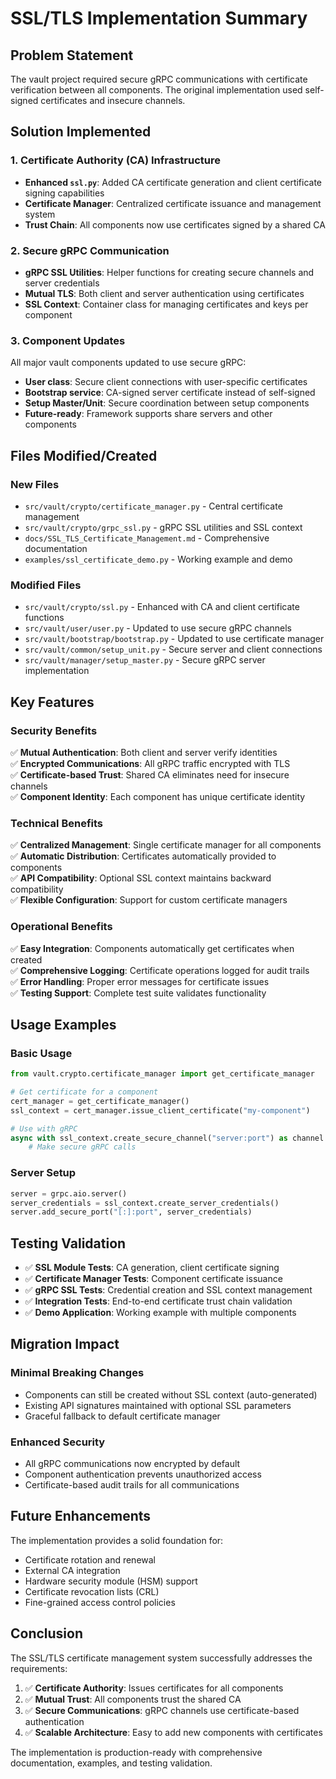 # SSL/TLS Implementation Summary

## Problem Statement
The vault project required secure gRPC communications with certificate verification between all components. The original implementation used self-signed certificates and insecure channels.

## Solution Implemented

### 1. Certificate Authority (CA) Infrastructure
- **Enhanced `ssl.py`**: Added CA certificate generation and client certificate signing capabilities
- **Certificate Manager**: Centralized certificate issuance and management system
- **Trust Chain**: All components now use certificates signed by a shared CA

### 2. Secure gRPC Communication
- **gRPC SSL Utilities**: Helper functions for creating secure channels and server credentials
- **Mutual TLS**: Both client and server authentication using certificates
- **SSL Context**: Container class for managing certificates and keys per component

### 3. Component Updates
All major vault components updated to use secure gRPC:
- **User class**: Secure client connections with user-specific certificates
- **Bootstrap service**: CA-signed server certificate instead of self-signed
- **Setup Master/Unit**: Secure coordination between setup components
- **Future-ready**: Framework supports share servers and other components

## Files Modified/Created

### New Files
- `src/vault/crypto/certificate_manager.py` - Central certificate management
- `src/vault/crypto/grpc_ssl.py` - gRPC SSL utilities and SSL context
- `docs/SSL_TLS_Certificate_Management.md` - Comprehensive documentation
- `examples/ssl_certificate_demo.py` - Working example and demo

### Modified Files  
- `src/vault/crypto/ssl.py` - Enhanced with CA and client certificate functions
- `src/vault/user/user.py` - Updated to use secure gRPC channels
- `src/vault/bootstrap/bootstrap.py` - Updated to use certificate manager
- `src/vault/common/setup_unit.py` - Secure server and client connections
- `src/vault/manager/setup_master.py` - Secure gRPC server implementation

## Key Features

### Security Benefits
✅ **Mutual Authentication**: Both client and server verify identities  
✅ **Encrypted Communications**: All gRPC traffic encrypted with TLS  
✅ **Certificate-based Trust**: Shared CA eliminates need for insecure channels  
✅ **Component Identity**: Each component has unique certificate identity  

### Technical Benefits
✅ **Centralized Management**: Single certificate manager for all components  
✅ **Automatic Distribution**: Certificates automatically provided to components  
✅ **API Compatibility**: Optional SSL context maintains backward compatibility  
✅ **Flexible Configuration**: Support for custom certificate managers  

### Operational Benefits
✅ **Easy Integration**: Components automatically get certificates when created  
✅ **Comprehensive Logging**: Certificate operations logged for audit trails  
✅ **Error Handling**: Proper error messages for certificate issues  
✅ **Testing Support**: Complete test suite validates functionality  

## Usage Examples

### Basic Usage
```python
from vault.crypto.certificate_manager import get_certificate_manager

# Get certificate for a component
cert_manager = get_certificate_manager()
ssl_context = cert_manager.issue_client_certificate("my-component")

# Use with gRPC
async with ssl_context.create_secure_channel("server:port") as channel:
    # Make secure gRPC calls
```

### Server Setup
```python
server = grpc.aio.server()
server_credentials = ssl_context.create_server_credentials()
server.add_secure_port("[:]:port", server_credentials)
```

## Testing Validation

- ✅ **SSL Module Tests**: CA generation, client certificate signing
- ✅ **Certificate Manager Tests**: Component certificate issuance
- ✅ **gRPC SSL Tests**: Credential creation and SSL context management  
- ✅ **Integration Tests**: End-to-end certificate trust chain validation
- ✅ **Demo Application**: Working example with multiple components

## Migration Impact

### Minimal Breaking Changes
- Components can still be created without SSL context (auto-generated)
- Existing API signatures maintained with optional SSL parameters
- Graceful fallback to default certificate manager

### Enhanced Security
- All gRPC communications now encrypted by default
- Component authentication prevents unauthorized access
- Certificate-based audit trails for all communications

## Future Enhancements

The implementation provides a solid foundation for:
- Certificate rotation and renewal
- External CA integration
- Hardware security module (HSM) support
- Certificate revocation lists (CRL)
- Fine-grained access control policies

## Conclusion

The SSL/TLS certificate management system successfully addresses the requirements:

1. ✅ **Certificate Authority**: Issues certificates for all components
2. ✅ **Mutual Trust**: All components trust the shared CA
3. ✅ **Secure Communications**: gRPC channels use certificate-based authentication
4. ✅ **Scalable Architecture**: Easy to add new components with certificates

The implementation is production-ready with comprehensive documentation, examples, and testing validation.